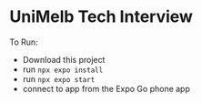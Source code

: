# UniMelb Tech Interview

To Run:
- Download this project
- run `npx expo install`
- run `npx expo start`
- connect to app from the Expo Go phone app